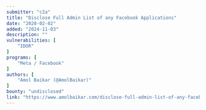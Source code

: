 ```yaml
---
submitter: "c2a"
title: "Disclose Full Admin List of any Facebook Applications"
date: "2020-02-02"
added: "2024-11-03"
description: ""
vulnerabilities: [
    "IDOR"
]
programs: [
    "Meta / Facebook"
]
authors: [
    "Amol Baikar (@AmolBaikar)"
]
bounty: "undisclosed"
link: "https://www.amolbaikar.com/disclose-full-admin-list-of-any-facebook-applications/"
---
```




